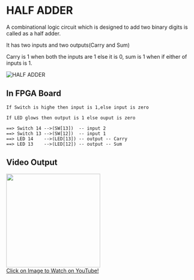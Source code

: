 # HALF ADDER
A combinational logic circuit which is designed to add two binary digits is called as a half adder.

It has two inputs and two outputs(Carry and Sum)

Carry is 1 when both the inputs are 1 else it is 0, sum is 1 when if either of inputs is 1.

![HALF ADDER](https://www.tutorialspoint.com/assets/questions/media/334420-1672057906.jpg)


  ## In FPGA Board
  
    If Switch is highe then input is 1,else input is zero

    If LED glows then output is 1 else ouput is zero
    
    ==> Switch 14 -->(SW[13])  -- input 2
    ==> Switch 13 -->(SW[12])  -- input 1
    ==> LED 14    -->(LED[13]) -- output -- Carry
    ==> LED 13    -->(LED[12]) -- output -- Sum
    

## Video Output

<a href="https://www.youtube.com/watch?v=epAglxSi37c">
    <img width="250" src="https://img.youtube.com/vi/epAglxSi37c/0.jpg">
    </br>Click on Image to Watch on YouTube!
</a>
